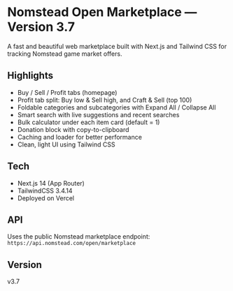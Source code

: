 # Nomstead Open Marketplace — Version 3.7

A fast and beautiful web marketplace built with Next.js and Tailwind CSS for tracking Nomstead game market offers.

## Highlights
- Buy / Sell / Profit tabs (homepage)
- Profit tab split: Buy low & Sell high, and Craft & Sell (top 100)
- Foldable categories and subcategories with Expand All / Collapse All
- Smart search with live suggestions and recent searches
- Bulk calculator under each item card (default = 1)
- Donation block with copy-to-clipboard
- Caching and loader for better performance
- Clean, light UI using Tailwind CSS

## Tech
- Next.js 14 (App Router)
- TailwindCSS 3.4.14
- Deployed on Vercel

## API
Uses the public Nomstead marketplace endpoint:
`https://api.nomstead.com/open/marketplace`

## Version
v3.7
